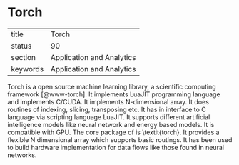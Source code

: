 # Torch


|          |                           |
| -------- | ------------------------- |
| title    | Torch                     | 
| status   | 90                        |
| section  | Application and Analytics |
| keywords | Application and Analytics |



Torch is a open source machine learning library, a scientific
computing framework [@www-torch]. It implements LuaJIT
programming language and implements C/CUDA. It implements
N-dimensional array. It does routines of indexing, slicing,
transposing etc. It has in interface to C language via scripting
language LuaJIT. It supports different artificial intelligence models
like neural network and energy based models. It is compatible with
GPU.  The core package of is \textit{torch}. It provides a flexible N
dimensional array which supports basic routings. It has been used to
build hardware implementation for data flows like those found in
neural networks.
    
    
